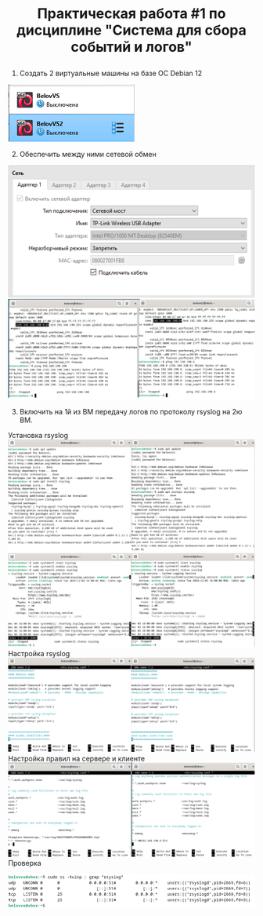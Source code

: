 # <p style="text-align: center;"> Практическая работа #1 по дисциплине "Система для сбора событий и логов" </p>

1) Создать 2 виртуальные машины на базе ОС Debian 12

![alt-текст](https://github.com/V0vochka/SSSL/blob/main/praktika1/images/1.png)

2) Обеспечить между ними сетевой обмен

![alt-текст](https://github.com/V0vochka/SSSL/blob/main/praktika1/images/2.png)
![alt-текст](https://github.com/V0vochka/SSSL/blob/main/praktika1/images/3.png)

3) Включить на 1й из ВМ передачу логов по протоколу rsyslog на 2ю ВМ.

Установка rsyslog
![alt-текст](https://github.com/V0vochka/SSSL/blob/main/praktika1/images/4.png)
![alt-текст](https://github.com/V0vochka/SSSL/blob/main/praktika1/images/5.png)
Настройка rsyslog
![alt-текст](https://github.com/V0vochka/SSSL/blob/main/praktika1/images/6.png)
Настройка правил на сервере и клиенте
![alt-текст](https://github.com/V0vochka/SSSL/blob/main/praktika1/images/7.png)
Проверка

![alt-текст](https://github.com/V0vochka/SSSL/blob/main/praktika1/images/8.png)
